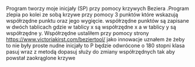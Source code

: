 Program tworzy moje inicjały (SP) przy pomocy krzywych Beziera .Program zlepia po kolei
 ze sobą krzywe przy pomocy 3 punktów które wskazują współrzędne punktu oraz jego wygięcie.
współrzędne  punktów są zapisane w dwóch tablicach gdzie w tablicy x są współrzędne x a w
tablicy y są współrzędne y. Współrzędne ustaliłem przy pomocy strony https://www.victoriakirst.com/beziertool/
jako innowacje uznałem że żeby to nie były proste nudne inicjały to P będzie odwrócone o 180 stopni
klasa pasuj wraz z metodą dopasuj służy do zmiany współrzędnych tak aby powstał zaokrąglone krzywe
